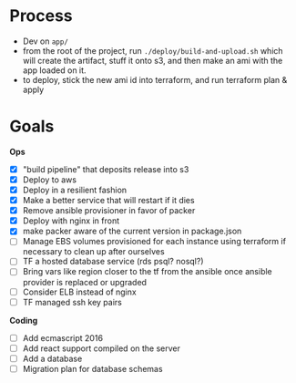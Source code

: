 # Process

- Dev on `app/`
- from the root of the project, run `./deploy/build-and-upload.sh` which will create the artifact, stuff it onto s3, and then make an ami with the app loaded on it.
- to deploy, stick the new ami id into terraform, and run terraform plan & apply

# Goals


**Ops**

- [x] "build pipeline" that deposits release into s3
- [x] Deploy to aws
- [x] Deploy in a resilient fashion
- [x] Make a better service that will restart if it dies
- [x] Remove ansible provisioner in favor of packer
- [x] Deploy with nginx in front
- [x] make packer aware of the current version in package.json
- [ ] Manage EBS volumes provisioned for each instance using terraform if necessary to clean up after ourselves
- [ ] TF a hosted database service (rds psql? nosql?)
- [ ] Bring vars like region closer to the tf from the ansible once ansible provider is replaced or upgraded
- [ ] Consider ELB instead of nginx
- [ ] TF managed ssh key pairs

**Coding**

- [ ] Add ecmascript 2016
- [ ] Add react support compiled on the server
- [ ] Add a database
- [ ] Migration plan for database schemas
